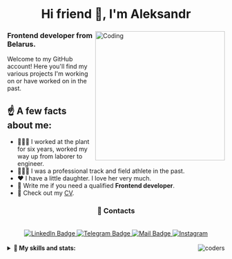 <h1 align="center">Hi friend 👋, I'm Aleksandr</h1>
<div>
<img  src="https://miro.medium.com/v2/resize:fit:3200/1*OF0xEMkWBv-69zvmNs6RDQ.gif" width="300" alt="Coding" align='right'/>
<h3 align="left">Frontend developer from Belarus.</h3>

<p> Welcome to my GitHub account! Here you'll find my various projects I'm working on or have worked on in the past.</p>

<h2>☝️ A few facts about me:</h2>
  <ul>
<!--     <li>Solving rubik's cube 4x4.</li> -->
    <li>👨🏼‍🔧 I worked at the plant for six years, worked my way up from laborer to engineer.</li>
    <li>🏃🏼‍♂️ I was a professional track and field athlete in the past.</li>
    <li>❤️ I have a little daughter. I love her very much.</li>
<!--     <li>Solving rubik's cube 5x5!</a>.</li> -->
    <li>💬 Write me if you need a qualified <strong>Frontend developer</strong>.</li>
    <li>📙 Check out my <a href="/">CV</a>.</li>
  </ul>


</div>

<div align="center">
   <h3 align="center">📝 Contacts</h3>
<br/>
   <a href="https://www.linkedin.com/in/%D0%B0%D0%BB%D0%B5%D0%BA%D1%81%D0%B0%D0%BD%D0%B4%D1%80-%D0%B7%D0%B0%D0%B9%D1%86%D0%B5%D0%B2-961481277/" target="_blank">
    <img src="https://img.shields.io/badge/LinkedIn-0A66C2.svg?style=for-the-badge&logo=LinkedIn&logoColor=white" alt="LinkedIn Badge"/>
  </a>
  <a href="https://t.me/zaitsev_av" target="_blank">
    <img src="https://img.shields.io/badge/Telegram-26A5E4.svg?style=for-the-badge&logo=Telegram&logoColor=white" alt="Telegram Badge"/>
  </a>
  <a href="mailto:zaitsev.av.12@gmail.com" target="_blank">
   <img src="https://img.shields.io/badge/Gmail-EA4335.svg?style=for-the-badge&logo=Gmail&logoColor=white" alt="Mail Badge"/>
  </a>
  <a href="https://instagram.com/zaitsev_av" target="blank">
    <img src="https://img.shields.io/badge/Instagram-E4405F?style=for-the-badge&logo=instagram&logoColor=white" alt="Instagram">
  </a>
</div>
<br/>
<details>
<summary align="left"><b > 🧱 My skills and stats: </b> <img align="right" src="https://www.codewars.com/users/zaitsev_av/badges/small" alt="coders"></summary>
<br/>
<div align="center">
   <img src="https://img.shields.io/badge/React-61DAFB.svg?style=for-the-badge&logo=React&logoColor=black" alt="react"/>
   <img src="https://img.shields.io/badge/Redux-764ABC.svg?style=for-the-badge&logo=Redux&logoColor=white" alt="Redux"/>
   <img src="https://img.shields.io/badge/TypeScript-3178C6.svg?style=for-the-badge&logo=TypeScript&logoColor=white" alt="TypeScript"/> 
   <img src="https://img.shields.io/badge/JavaScript-F7DF1E.svg?style=for-the-badge&logo=JavaScript&logoColor=black" alt="JavaScript"/> 
   <img src="https://img.shields.io/badge/Jest-C21325.svg?style=for-the-badge&logo=Jest&logoColor=white" alt="Jest"/>
   <img src="https://img.shields.io/badge/-css3_/_scss_/_sass_/_BEM-282a36?style=for-the-badge&amp;logo=css3&amp;logoColor=f7d794&color=596275" alt="CSS"/>
   <img src="https://img.shields.io/badge/HTML5-E34F26.svg?style=for-the-badge&logo=HTML5&logoColor=white" alt="HTML5"/>
   <img src="https://img.shields.io/badge/React%20Hook%20Form-EC5990.svg?style=for-the-badge&logo=React-Hook-Form&logoColor=white" alt="React-Hook-Form"/>
   <img src="https://img.shields.io/badge/React%20Router-CA4245.svg?style=for-the-badge&logo=React-Router&logoColor=white" alt="React-Router"/>
<img src="https://img.shields.io/badge/-rest_api-282a36?style=for-the-badge&amp;logo=fastapi&amp;logoColor=#009688&color=#006266&" alt="API"/>
   <img src="https://img.shields.io/badge/Axios-5A29E4.svg?style=for-the-badge&logo=Axios&logoColor=white" alt="Axios"/>
   <img src="https://camo.githubusercontent.com/d2737af1a4caf34d83fc933874a0c907b6419848a41f8e3e914a7c35356ca3cf/68747470733a2f2f696d672e736869656c64732e696f2f7374617469632f76313f7374796c653d666f722d7468652d6261646765266d6573736167653d506f73746d616e26636f6c6f723d464636433337266c6f676f3d506f73746d616e266c6f676f436f6c6f723d464646464646266c6162656c3d" alt="Postman"/>
   <img src="https://img.shields.io/badge/Storybook-FF4785.svg?style=for-the-badge&logo=Storybook&logoColor=white" alt="Storybook"/>
<img alt="Vercel" src="https://img.shields.io/badge/vercel-282a36?style=for-the-badge&logo=vercel&logoColor=white"/>
<img alt="Figma" src="https://img.shields.io/badge/-figma-282a36?style=for-the-badge&amp;logo=figma&amp;logoColor=31A8FF&color=f5cd79"/>
   <img src="https://camo.githubusercontent.com/d96a01edb67770ddc4a8794895b4e2c1fab10e9fab40060b287bcb3448915a01/68747470733a2f2f696d672e736869656c64732e696f2f7374617469632f76313f7374796c653d666f722d7468652d6261646765266d6573736167653d5669746526636f6c6f723d363436434646266c6f676f3d56697465266c6f676f436f6c6f723d464646464646266c6162656c3d" alt="Vite"/>
   <img src="https://img.shields.io/badge/MUI-007FFF.svg?style=for-the-badge&logo=MUI&logoColor=white" alt="MUI"/>
<img alt="GitHub" src="https://img.shields.io/badge/-git&nbsp;/&nbsp;github-282a36?style=for-the-badge&amp;logo=github"/>
<img alt="WebStorm" src="https://img.shields.io/badge/webstorm-282a36?style=for-the-badge&logo=webstorm&logoColor=63cdda&color=786fa6"/>
</div>

<div align="center"> 
<br/>
  
![](https://github-readme-stats.vercel.app/api/top-langs/?username=Zaitsev-AV&theme=dark&hide_border=false&include_all_commits=false&count_private=false&layout=compact)
</div>
<h3 align="center">✍️ Random Dev Quote</h3>

<div align="center">

![Dev Quote](https://quotes-github-readme.vercel.app/api?type=horizontal&theme=dark)

</div>

